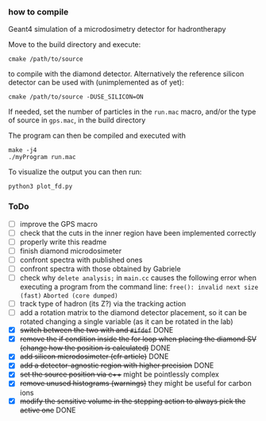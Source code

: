### how to compile
Geant4 simulation of a microdosimetry detector for hadrontherapy

Move to the build directory and execute:

    cmake /path/to/source

to compile with the diamond detector. Alternatively the reference silicon detector can be used with (unimplemented as of yet):

    cmake /path/to/source -DUSE_SILICON=ON

If needed, set the number of particles in the `run.mac` macro, and/or the type of source in `gps.mac`, in the build directory

The program can then be compiled and executed with

    make -j4
    ./myProgram run.mac

To visualize the output you can then run:

    python3 plot_fd.py
    
### ToDo
- [ ] improve the GPS macro
- [ ] check that the cuts in the inner region have been implemented correctly
- [ ] properly write this readme
- [ ] finish diamond microdosimeter
- [ ] confront spectra with published ones
- [ ] confront spectra with those obtained by Gabriele
- [ ] check why `delete analysis;` in `main.cc` causes the following error when executing a program from the command line: `free(): invalid next size (fast)`   `Aborted (core dumped)`
- [ ] track type of hadron (its Z?) via the tracking action
- [ ] add a rotation matrix to the diamond detector placement, so it can be rotated changing a single variable (as it can be rotated in the lab)
- [x] ~~switch between the two with and `#ifdef`~~ DONE
- [x] ~~remove the if condition inside the for loop when placing the diamond SV (change how the position is calculated)~~ DONE
- [x] ~~add silicon microdosimeter (cfr article)~~ DONE
- [x] ~~add a detector-agnostic region with higher precision~~ DONE
- [x] ~~set the source position via c++~~ might be pointlessly complex
- [x] ~~remove unused histograms (warnings)~~ they might be useful for carbon ions
- [x] ~~modify the sensitive volume in the stepping action to always pick the active one~~ DONE
